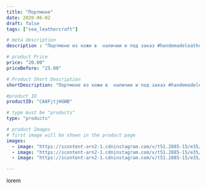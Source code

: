 ```yaml
---
title: "Портмоне"
date: 2020-06-02
draft: false
tags: ["sea_leathercraft"]

# meta description
description : "Портмоне из кожи в  наличии и под заказ #handemadeleather #kmv #likecentre #rostov #moskow #сделаноруками #leatherworks #essentyki #pyatigorsk #stavropol #делов"

# product Price
price: "20.00"
priceBefore: "25.00"

# Product Short Description
shortDescription: "Портмоне из кожи в  наличии и под заказ #handemadeleather #kmv #likecentre #rostov #moskow #сделаноруками #leatherworks #essentyki #pyatigorsk #stavropol #деловомне #назаказ #hm #кошелекженский #кошелек"

#product ID
productID: "CA8FjtjHGWB"

# type must be "products"
type: "products"

# product Images
# first image will be shown in the product page
images:
  - image: "https://scontent-arn2-1.cdninstagram.com/v/t51.2885-15/e35/s1080x1080/101651899_1112880519085210_5385702095461756752_n.jpg?_nc_ht=scontent-arn2-1.cdninstagram.com&_nc_cat=110&_nc_ohc=V91isqulxssAX9UKBEx&tp=1&oh=65af8012f763f32ad2ea9e0d6ed91923&oe=605A95C1&ig_cache_key=MjMyMjc1NTk1MDMxNzkyMDUyMQ%3D%3D.2"
  - image: "https://scontent-arn2-1.cdninstagram.com/v/t51.2885-15/e35/s1080x1080/101673100_714879769338598_2528397687252158215_n.jpg?_nc_ht=scontent-arn2-1.cdninstagram.com&_nc_cat=110&_nc_ohc=3ozgbK2XeUkAX83eOtN&tp=1&oh=28dcf5432ed41e643c644a268514e2c3&oe=605AEF17&ig_cache_key=MjMyMjc1NTk1MDMyNjI3MjAyMw%3D%3D.2"
  - image: "https://scontent-arn2-1.cdninstagram.com/v/t51.2885-15/e35/s1080x1080/101473868_119233606469146_4438312020566186418_n.jpg?_nc_ht=scontent-arn2-1.cdninstagram.com&_nc_cat=110&_nc_ohc=R88Vl9aHbzMAX9D4_ja&tp=1&oh=4542c0f94eeeecaab7da85f750c4a3f9&oe=605B938E&ig_cache_key=MjMyMjc1NTk1MDMwMTA4NDQ1Nw%3D%3D.2"

---
```

lorem
